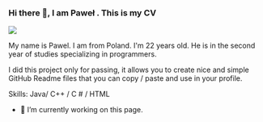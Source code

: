 
### Hi there 👋, I am Paweł . This is my CV
![](https://arturssmirnovs.github.io/github-profile-readme-generator/images/banner.png)

My name is Pawel. I am from Poland. I'm 22 years old. He is in the second year of studies specializing in programmers.

I did this project only for passing, it allows you to create nice and simple GitHub Readme files that you can copy / paste and use in your profile.

Skills: Java/ C++ / C # / HTML 

- 🔭 I’m currently working on this page. 








